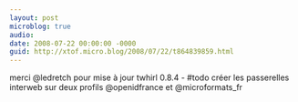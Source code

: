 ```yaml
---
layout: post
microblog: true
audio: 
date: 2008-07-22 00:00:00 -0000
guid: http://xtof.micro.blog/2008/07/22/t864839859.html
---
```

merci @ledretch pour mise à jour twhirl 0.8.4 - #todo créer les passerelles interweb sur deux profils @openidfrance et @microformats_fr
